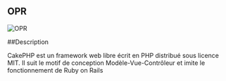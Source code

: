 ## OPR

![OPR](https://th.bing.com/th/id/OIP.QxKJC1RWayIXdc3mvVySxgAAAA?rs=1&pid=ImgDetMain)

##Description

CakePHP est un framework web libre écrit en PHP distribué sous licence MIT. Il suit le motif de conception Modèle-Vue-Contrôleur et imite le fonctionnement de Ruby on Rails
